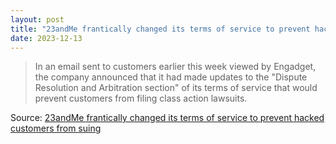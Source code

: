 ```yaml
---
layout: post
title: "23andMe frantically changed its terms of service to prevent hacked customers from suing"
date: 2023-12-13
---
```


> In an email sent to customers earlier this week viewed by Engadget, the
company announced that it had made updates to the "Dispute Resolution and
Arbitration section" of its terms of service that would prevent customers
from filing class action lawsuits.

Source: [23andMe frantically changed its terms of service to prevent hacked
customers from suing](
https://www.engadget.com/23andme-frantically-changed-its-terms-of-service-to-prevent-hacked-customers-from-suing-152434306.html
)

